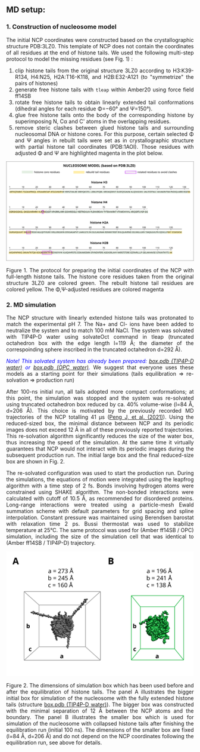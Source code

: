 <div align="justify">

## MD setup:

### 1. Construction of nucleosome model

The initial NCP coordinates were constructed based on the crystallographic structure PDB:3LZ0. This template of NCP does
not contain the coordinates of all residues at the end of histone tails. We used the following multi-step protocol to model the
missing residues (see Fig. 1) :

1) clip histone tails from the original structure 3LZ0 according to H3:K39-R134, H4:N25, H2A:T16-K118, and H2B:E32-A121 (to "symmetrize" the pairs of histones)
2) generate free histone tails with `tleap` within Amber20 using force field ff14SB
3) rotate free histone tails to obtain linearly extended tail conformations
   (dihedral angles for each residue Φ=−60° and Ψ=150°).
4) glue free histone tails onto the body of the corresponding histone by superimposing N, Cα and C' atoms in the
   overlapping residues.
5) remove steric clashes between glued histone tails and surrounding nucleosomal DNA or histone cores. For
   this purpose, certain selected Φ and Ψ angles in rebuilt tails were set as in crystallographic structure with partial histone
   tail coordinates (PDB:1AOI). Those residues with adjusted Φ and Ψ are highlighted magenta in the plot below.
   
<p align="center">
  <img src="figures/md_model.png">
  <figcaption> Figure 1. The protocol for preparing the initial coordinates of the NCP with full-length histone tails.
                         The histone core residues taken from the original structure 3LZ0 are colored green. 
                         The rebuilt histone tail residues are colored yellow. 
                         The Φ,Ψ-adjusted residues are colored magenta
</p>

### 2. MD simulation
The NCP structure with linearly extended histone tails was protonated to match the experimental pH 7. The Na+ and Cl-
ions have been added to neutralize the system and to match 100 mM NaCl. The system was solvated with TIP4P-D water using solvateOct command in tleap 
(truncated octahedron box with the edge length l=119 Å; the diameter of the correspoinding sphere inscribed in the truncated octahedron d=292 Å).

<span style="color:blue">*Note! This solvated system has already been prepared: [box.pdb (TIP4P-D water)](md_protocol/TIP4P-D/wt/01_equil_histone_tails/1_build) or [box.pdb (OPC water)](md_protocol/OPC/wt/01_equil_histone_tails/1_build).*</span>
We suggest that everyone uses these models as a starting point for their simulations (tails equilibration => re-solvation => production run)

After 100-ns initial run, all tails
adopted more compact conformations; at this point, the simulation was stopped and the system was re-solvated using truncated octahedron box reduced by ca. 40% volume-wise (l=84 Å, d=206 Å). 
This choice is motivated by the previously recorded MD trajectories of the NCP totalling 41 μs ([Peng J, et al. (2021)](https://www.nature.com/articles/s41467-021-25568-6)). Using the reduced-sized box, the minimal distance between NCP and its periodic images does not exceed 12 Å in all of these previously reported trajectories.
This re-solvation algorithm significantly reduces the size of the water box, thus increasing the speed of the simulation. 
At the same time it virtually guarantees that NCP would not interact with its periodic images during the subsequent production run. 
The initial large box and the final reduced-size box are shown in Fig. 2.
   
The re-solvated configuration was used to start the production run. During the simulations, the equations
of motion were integrated using the leapfrog algorithm with a time step of 2 fs. Bonds involving hydrogen atoms were
constrained using SHAKE algorithm. The non-bonded interactions were calculated with cutoff of 10.5 Å, as recommended for
disordered proteins. Long-range interactions were treated using a particle-mesh Ewald summation scheme with default
parameters for grid spacing and spline interpolation. Constant pressure was maintained using Berendsen barostat with
relaxation time 2 ps. Bussi thermostat was used to stabilize temperature at 25°C. The same protocol was used for (Amber
ff14SB / OPC) simulation, including the size of the simulation cell that was identical to (Amber ff14SB / TIP4P-D)
trajectory.


<p align="center">
  <img src="figures/resolvated_box.png">
  <figcaption> Figure 2. The dimensions of simulation box which has been used before and after the equilibration of histone tails. 
                         The panel A illustrates the bigger initial box for simulation of the nucleosome with the fully 
                         extended histone tails (structure <a href="md_protocol/TIP4P-D/wt/01_equil_histone_tails/1_build">box.pdb (TIP4P-D water)</a>). 
                         The bigger box was constructed with the minimal separation of 12 Å between the NCP atoms 
                         and the boundary. The panel B illustrates the smaller box which is used for simulation of the nucleosome 
                         with collapsed histone tails after finishing the equilibration run (initial 100 ns). 
                         The dimensions of the smaller box are fixed (l=84 Å, d=206 Å) and do not depend on 
                         the NCP coordinates following the equilibration run, see above for details. 
</p>
</div>
